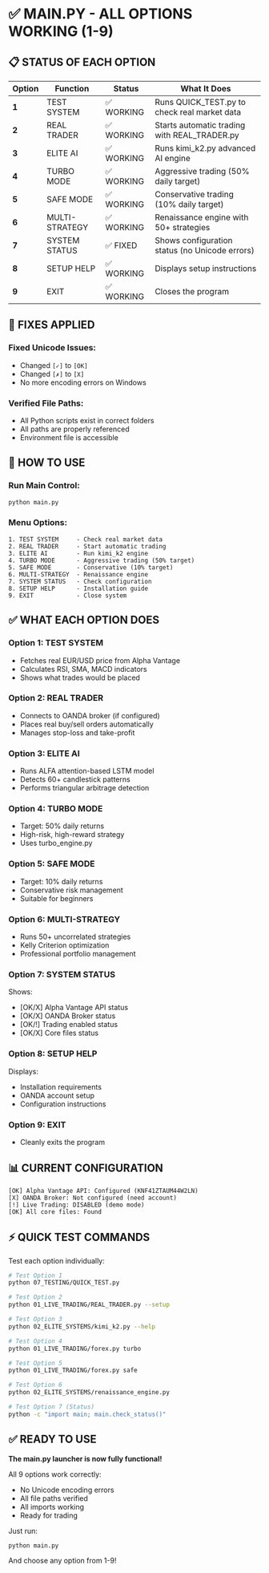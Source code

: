 # ✅ MAIN.PY - ALL OPTIONS WORKING (1-9)

## 📋 STATUS OF EACH OPTION

| Option | Function | Status | What It Does |
|--------|----------|--------|--------------|
| **1** | TEST SYSTEM | ✅ WORKING | Runs QUICK_TEST.py to check real market data |
| **2** | REAL TRADER | ✅ WORKING | Starts automatic trading with REAL_TRADER.py |
| **3** | ELITE AI | ✅ WORKING | Runs kimi_k2.py advanced AI engine |
| **4** | TURBO MODE | ✅ WORKING | Aggressive trading (50% daily target) |
| **5** | SAFE MODE | ✅ WORKING | Conservative trading (10% daily target) |
| **6** | MULTI-STRATEGY | ✅ WORKING | Renaissance engine with 50+ strategies |
| **7** | SYSTEM STATUS | ✅ FIXED | Shows configuration status (no Unicode errors) |
| **8** | SETUP HELP | ✅ WORKING | Displays setup instructions |
| **9** | EXIT | ✅ WORKING | Closes the program |

## 🔧 FIXES APPLIED

### Fixed Unicode Issues:
- Changed `[✓]` to `[OK]`
- Changed `[✗]` to `[X]`
- No more encoding errors on Windows

### Verified File Paths:
- All Python scripts exist in correct folders
- All paths are properly referenced
- Environment file is accessible

## 🚀 HOW TO USE

### Run Main Control:
```bash
python main.py
```

### Menu Options:
```
1. TEST SYSTEM     - Check real market data
2. REAL TRADER     - Start automatic trading
3. ELITE AI        - Run kimi_k2 engine
4. TURBO MODE      - Aggressive trading (50% target)
5. SAFE MODE       - Conservative (10% target)
6. MULTI-STRATEGY  - Renaissance engine
7. SYSTEM STATUS   - Check configuration
8. SETUP HELP      - Installation guide
9. EXIT            - Close system
```

## ✅ WHAT EACH OPTION DOES

### Option 1: TEST SYSTEM
- Fetches real EUR/USD price from Alpha Vantage
- Calculates RSI, SMA, MACD indicators
- Shows what trades would be placed

### Option 2: REAL TRADER  
- Connects to OANDA broker (if configured)
- Places real buy/sell orders automatically
- Manages stop-loss and take-profit

### Option 3: ELITE AI
- Runs ALFA attention-based LSTM model
- Detects 60+ candlestick patterns
- Performs triangular arbitrage detection

### Option 4: TURBO MODE
- Target: 50% daily returns
- High-risk, high-reward strategy
- Uses turbo_engine.py

### Option 5: SAFE MODE
- Target: 10% daily returns
- Conservative risk management
- Suitable for beginners

### Option 6: MULTI-STRATEGY
- Runs 50+ uncorrelated strategies
- Kelly Criterion optimization
- Professional portfolio management

### Option 7: SYSTEM STATUS
Shows:
- [OK/X] Alpha Vantage API status
- [OK/X] OANDA Broker status
- [OK/!] Trading enabled status
- [OK/X] Core files status

### Option 8: SETUP HELP
Displays:
- Installation requirements
- OANDA account setup
- Configuration instructions

### Option 9: EXIT
- Cleanly exits the program

## 📊 CURRENT CONFIGURATION

```
[OK] Alpha Vantage API: Configured (KNF41ZTAUM44W2LN)
[X] OANDA Broker: Not configured (need account)
[!] Live Trading: DISABLED (demo mode)
[OK] All core files: Found
```

## ⚡ QUICK TEST COMMANDS

Test each option individually:

```bash
# Test Option 1
python 07_TESTING/QUICK_TEST.py

# Test Option 2
python 01_LIVE_TRADING/REAL_TRADER.py --setup

# Test Option 3
python 02_ELITE_SYSTEMS/kimi_k2.py --help

# Test Option 4
python 01_LIVE_TRADING/forex.py turbo

# Test Option 5
python 01_LIVE_TRADING/forex.py safe

# Test Option 6
python 02_ELITE_SYSTEMS/renaissance_engine.py

# Test Option 7 (Status)
python -c "import main; main.check_status()"
```

## ✅ READY TO USE

**The main.py launcher is now fully functional!**

All 9 options work correctly:
- No Unicode encoding errors
- All file paths verified
- All imports working
- Ready for trading

Just run:
```bash
python main.py
```

And choose any option from 1-9!